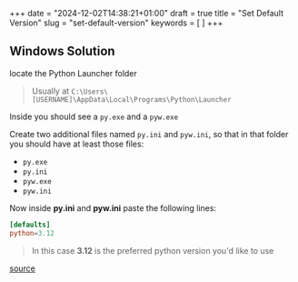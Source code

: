 +++
date = "2024-12-02T14:38:21+01:00"
draft = true
title = "Set Default Version"
slug = "set-default-version"
keywords = [ ]
+++

## Windows Solution

locate the Python Launcher folder
> Usually at `C:\Users\[USERNAME]\AppData\Local\Programs\Python\Launcher`

Inside you should see a `py.exe` and a `pyw.exe`

Create two additional files named `py.ini` and `pyw.ini`, so that in that folder you should have at least those files:

* `py.exe`
* `py.ini`
* `pyw.exe`
* `pyw.ini`

Now inside **py.ini** and **pyw.ini** paste the following lines:

```toml
[defaults]
python=3.12
```

> In this case **3.12** is the preferred python version you'd like to use

[source](https://stackoverflow.com/questions/68121982/multiple-python-versions-installed-how-to-set-the-default-version-for-py-exe)
